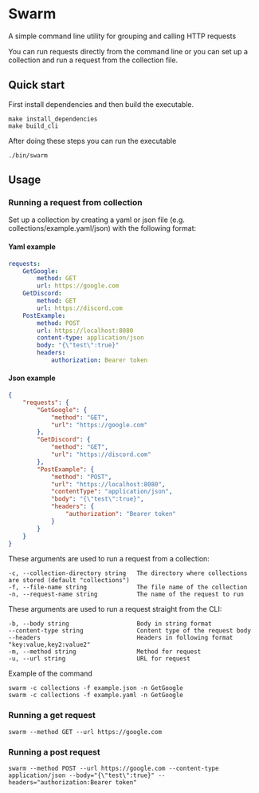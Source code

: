 # Swarm
A simple command line utility for grouping and calling HTTP requests

You can run requests directly from the command line or you can set up a collection and run a request from the collection file.

## Quick start
First install dependencies and then build the executable.
```
make install_dependencies
make build_cli
```

After doing these steps you can run the executable
```
./bin/swarm
```

## Usage
### Running a request from collection
Set up a collection by creating a yaml or json file (e.g. collections/example.yaml/json) with the following format:

#### Yaml example
```yaml
requests:
    GetGoogle: 
        method: GET
        url: https://google.com
    GetDiscord: 
        method: GET
        url: https://discord.com
    PostExample: 
        method: POST
        url: https://localhost:8080
        content-type: application/json
        body: "{\"test\":true}"
        headers:
            authorization: Bearer token
```

#### Json example
```json
{
    "requests": {
        "GetGoogle": {
            "method": "GET",
            "url": "https://google.com"
        },
        "GetDiscord": {
            "method": "GET",
            "url": "https://discord.com"
        },
        "PostExample": {
            "method": "POST",
            "url": "https://localhost:8080",
            "contentType": "application/json",
            "body": "{\"test\":true}",
            "headers": {
                "authorization": "Bearer token"
            }
        }
    }
}
```

These arguments are used to run a request from a collection:
```
-c, --collection-directory string   The directory where collections are stored (default "collections")
-f, --file-name string              The file name of the collection
-n, --request-name string           The name of the request to run
```

These arguments are used to run a request straight from the CLI:
```
-b, --body string                   Body in string format
--content-type string               Content type of the request body
--headers                           Headers in following format "key:value,key2:value2"
-m, --method string                 Method for request
-u, --url string                    URL for request
```

Example of the command
```
swarm -c collections -f example.json -n GetGoogle
swarm -c collections -f example.yaml -n GetGoogle
```

### Running a get request
```
swarm --method GET --url https://google.com
```
### Running a post request
```
swarm --method POST --url https://google.com --content-type application/json --body="{\"test\":true}" --headers="authorization:Bearer token"
```
